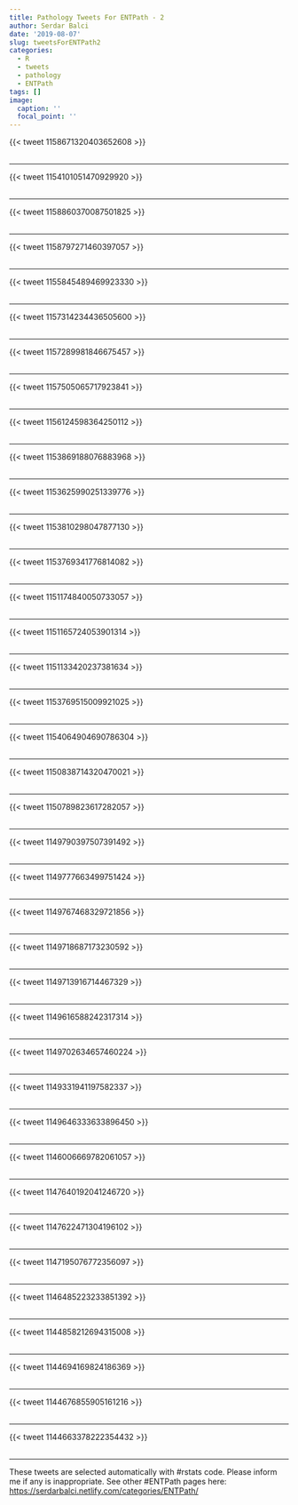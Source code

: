 ```yaml
---
title: Pathology Tweets For ENTPath - 2
author: Serdar Balci
date: '2019-08-07'
slug: tweetsForENTPath2
categories:
  - R
  - tweets
  - pathology
  - ENTPath
tags: []
image:
  caption: ''
  focal_point: ''
---
```



{{< tweet 1158671320403652608 >}}
<br>
<br>
<hr>
{{< tweet 1154101051470929920 >}}
<br>
<br>
<hr>
{{< tweet 1158860370087501825 >}}
<br>
<br>
<hr>
{{< tweet 1158797271460397057 >}}
<br>
<br>
<hr>
{{< tweet 1155845489469923330 >}}
<br>
<br>
<hr>
{{< tweet 1157314234436505600 >}}
<br>
<br>
<hr>
{{< tweet 1157289981846675457 >}}
<br>
<br>
<hr>
{{< tweet 1157505065717923841 >}}
<br>
<br>
<hr>
{{< tweet 1156124598364250112 >}}
<br>
<br>
<hr>
{{< tweet 1153869188076883968 >}}
<br>
<br>
<hr>
{{< tweet 1153625990251339776 >}}
<br>
<br>
<hr>
{{< tweet 1153810298047877130 >}}
<br>
<br>
<hr>
{{< tweet 1153769341776814082 >}}
<br>
<br>
<hr>
{{< tweet 1151174840050733057 >}}
<br>
<br>
<hr>
{{< tweet 1151165724053901314 >}}
<br>
<br>
<hr>
{{< tweet 1151133420237381634 >}}
<br>
<br>
<hr>
{{< tweet 1153769515009921025 >}}
<br>
<br>
<hr>
{{< tweet 1154064904690786304 >}}
<br>
<br>
<hr>
{{< tweet 1150838714320470021 >}}
<br>
<br>
<hr>
{{< tweet 1150789823617282057 >}}
<br>
<br>
<hr>
{{< tweet 1149790397507391492 >}}
<br>
<br>
<hr>
{{< tweet 1149777663499751424 >}}
<br>
<br>
<hr>
{{< tweet 1149767468329721856 >}}
<br>
<br>
<hr>
{{< tweet 1149718687173230592 >}}
<br>
<br>
<hr>
{{< tweet 1149713916714467329 >}}
<br>
<br>
<hr>
{{< tweet 1149616588242317314 >}}
<br>
<br>
<hr>
{{< tweet 1149702634657460224 >}}
<br>
<br>
<hr>
{{< tweet 1149331941197582337 >}}
<br>
<br>
<hr>
{{< tweet 1149646333633896450 >}}
<br>
<br>
<hr>
{{< tweet 1146006669782061057 >}}
<br>
<br>
<hr>
{{< tweet 1147640192041246720 >}}
<br>
<br>
<hr>
{{< tweet 1147622471304196102 >}}
<br>
<br>
<hr>
{{< tweet 1147195076772356097 >}}
<br>
<br>
<hr>
{{< tweet 1146485223233851392 >}}
<br>
<br>
<hr>
{{< tweet 1144858212694315008 >}}
<br>
<br>
<hr>
{{< tweet 1144694169824186369 >}}
<br>
<br>
<hr>
{{< tweet 1144676855905161216 >}}
<br>
<br>
<hr>
{{< tweet 1144663378222354432 >}}
<br>
<br>
<hr>


These tweets are selected automatically with #rstats code. Please inform me if any is inappropriate.
See other #ENTPath pages here: https://serdarbalci.netlify.com/categories/ENTPath/
